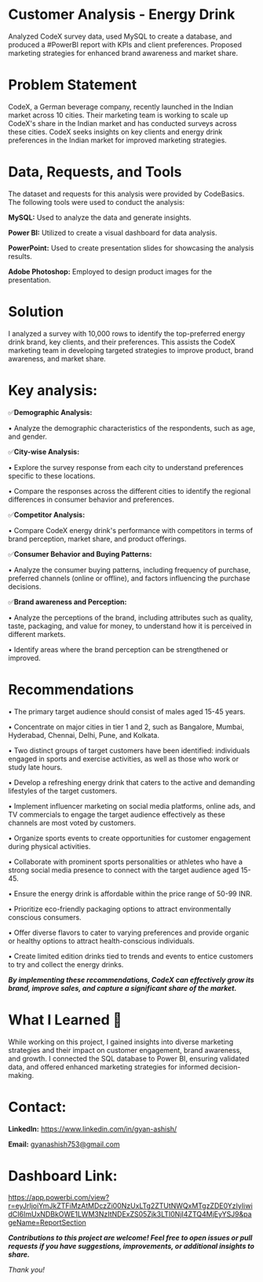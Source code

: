 # Customer Analysis - Energy Drink 
Analyzed CodeX survey data, used MySQL to create a database, and produced a #PowerBI report with KPIs and client preferences. Proposed marketing strategies for enhanced brand awareness and market share.

# Problem Statement
CodeX, a German beverage company, recently launched in the Indian market across 10 cities. Their marketing team is working to scale up CodeX's share in the Indian market and has conducted surveys across these cities.
CodeX seeks insights on key clients and energy drink preferences in the Indian market for improved marketing strategies.

# Data, Requests, and Tools
The dataset and requests for this analysis were provided by CodeBasics. The following tools were used to conduct the analysis:

**MySQL:** Used to analyze the data and generate insights.

**Power BI:** Utilized to create a visual dashboard for data analysis.

**PowerPoint:** Used to create presentation slides for showcasing the analysis results.

**Adobe Photoshop:** Employed to design product images for the presentation.

# Solution
I analyzed a survey with 10,000 rows to identify the top-preferred energy drink brand, key clients, and their preferences. This assists the CodeX marketing team in developing targeted strategies to improve product, brand awareness, and market share.

# Key analysis:
✅**Demographic Analysis:**

• Analyze the demographic characteristics of the respondents, such as age, and gender.

✅**City-wise Analysis:**

• Explore the survey response from each city to understand preferences specific to these locations.

• Compare the responses across the different cities to identify the regional differences in consumer behavior and preferences.

✅**Competitor Analysis:**

 • Compare CodeX energy drink's performance with competitors in terms of brand perception, market share, and product offerings.
 
✅**Consumer Behavior and Buying Patterns:**

• Analyze the consumer buying patterns, including frequency of purchase, preferred channels (online or offline), and factors influencing the purchase decisions.

✅**Brand awareness and Perception:**

• Analyze the perceptions of the brand, including attributes such as quality, taste, packaging, and value for money, to understand how it is perceived in different markets.

• Identify areas where the brand perception can be strengthened or improved.

# Recommendations
• The primary target audience should consist of males aged 15-45 years.

• Concentrate on major cities in tier 1 and 2, such as Bangalore, Mumbai, Hyderabad, Chennai, Delhi, Pune, and Kolkata.

• Two distinct groups of target customers have been identified: individuals engaged in sports and exercise activities, as well as those who work or study late hours.

• Develop a refreshing energy drink that caters to the active and demanding lifestyles of the target customers.

• Implement influencer marketing on social media platforms, online ads, and TV commercials to engage the target audience effectively as these channels are most voted by customers.

• Organize sports events to create opportunities for customer engagement during physical activities.

• Collaborate with prominent sports personalities or athletes who have a strong social media presence to connect with the target audience aged 15-45.

• Ensure the energy drink is affordable within the price range of 50-99 INR.

• Prioritize eco-friendly packaging options to attract environmentally conscious consumers.

• Offer diverse flavors to cater to varying preferences and provide organic or healthy options to attract health-conscious individuals.

• Create limited edition drinks tied to trends and events to entice customers to try and collect the energy drinks.

_**By implementing these recommendations, CodeX can effectively grow its brand, improve sales, and capture a significant share of the market.**_

# What I Learned 🌱

While working on this project, I gained insights into diverse marketing strategies and their impact on customer engagement, brand awareness, and growth. I connected the SQL database to Power BI, ensuring validated data, and offered enhanced marketing strategies for informed decision-making.

# Contact:

**LinkedIn:** https://www.linkedin.com/in/gyan-ashish/

**Email:** gyanashish753@gmail.com

# Dashboard Link:
https://app.powerbi.com/view?r=eyJrIjoiYmJkZTFiMzAtMDczZi00NzUxLTg2ZTUtNWQxMTgzZDE0YzIyIiwidCI6ImUxNDBkOWE1LWM3NzItNDExZS05Zjk3LTI0NjI4ZTQ4MjEyYSJ9&pageName=ReportSection

**_Contributions to this project are welcome! Feel free to open issues or pull requests if you have suggestions, improvements, or additional insights to share._**

_Thank you!_
